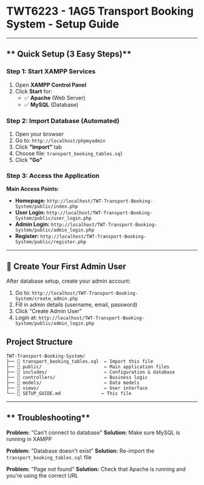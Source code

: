 # TWT6223 - 1AG5 Transport Booking System - Setup Guide

---

## ** Quick Setup (3 Easy Steps)**

### **Step 1: Start XAMPP Services**
1. Open **XAMPP Control Panel**
2. Click **Start** for:
   - ✅ **Apache** (Web Server)
   - ✅ **MySQL** (Database)

### **Step 2: Import Database (Automated)**
1. Open your browser
2. Go to: `http://localhost/phpmyadmin`
3. Click **"Import"** tab
4. Choose file: `transport_booking_tables.sql`
5. Click **"Go"**

### **Step 3: Access the Application**

**Main Access Points:**
- **Homepage:** `http://localhost/TWT-Transport-Booking-System/public/index.php`
- **User Login:** `http://localhost/TWT-Transport-Booking-System/public/user_login.php`
- **Admin Login:** `http://localhost/TWT-Transport-Booking-System/public/admin_login.php`
- **Register:** `http://localhost/TWT-Transport-Booking-System/public/register.php`

---

## **🔧 Create Your First Admin User**

After database setup, create your admin account:
1. Go to: `http://localhost/TWT-Transport-Booking-System/create_admin.php`
2. Fill in admin details (username, email, password)
3. Click "Create Admin User"
4. Login at: `http://localhost/TWT-Transport-Booking-System/public/admin_login.php`

## **Project Structure**
```
TWT-Transport-Booking-System/
├── 📄 transport_booking_tables.sql  ← Import this file
├── 📁 public/                       ← Main application files
├── 📁 includes/                     ← Configuration & database
├── 📁 controllers/                  ← Business logic
├── 📁 models/                       ← Data models
├── 📁 views/                        ← User interface
└── 📄 SETUP_GUIDE.md               ← This file
```

---

## ** Troubleshooting**

**Problem:** "Can't connect to database"
**Solution:** Make sure MySQL is running in XAMPP

**Problem:** "Database doesn't exist"
**Solution:** Re-import the `transport_booking_tables.sql` file

**Problem:** "Page not found"
**Solution:** Check that Apache is running and you're using the correct URL